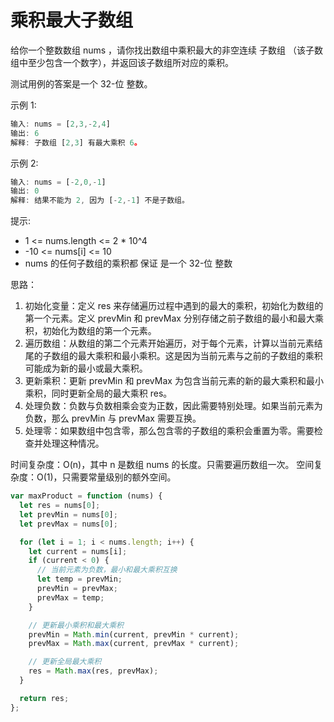 # 乘积最大子数组

给你一个整数数组 nums ，请你找出数组中乘积最大的非空连续
子数组
（该子数组中至少包含一个数字），并返回该子数组所对应的乘积。

测试用例的答案是一个 32-位 整数。

示例 1:

```javascript
输入: nums = [2,3,-2,4]
输出: 6
解释: 子数组 [2,3] 有最大乘积 6。
```

示例 2:

```javascript
输入: nums = [-2,0,-1]
输出: 0
解释: 结果不能为 2, 因为 [-2,-1] 不是子数组。
```

提示:

- 1 <= nums.length <= 2 \* 10^4
- -10 <= nums[i] <= 10
- nums 的任何子数组的乘积都 保证 是一个 32-位 整数

思路：

1. 初始化变量：定义 res 来存储遍历过程中遇到的最大的乘积，初始化为数组的第一个元素。定义 prevMin 和 prevMax 分别存储之前子数组的最小和最大乘积，初始化为数组的第一个元素。
2. 遍历数组：从数组的第二个元素开始遍历，对于每个元素，计算以当前元素结尾的子数组的最大乘积和最小乘积。这是因为当前元素与之前的子数组的乘积可能成为新的最小或最大乘积。
3. 更新乘积：更新 prevMin 和 prevMax 为包含当前元素的新的最大乘积和最小乘积，同时更新全局的最大乘积 res。
4. 处理负数：负数与负数相乘会变为正数，因此需要特别处理。如果当前元素为负数，那么 prevMin 与 prevMax 需要互换。
5. 处理零：如果数组中包含零，那么包含零的子数组的乘积会重置为零。需要检查并处理这种情况。

时间复杂度：O(n)，其中 n 是数组 nums 的长度。只需要遍历数组一次。
空间复杂度：O(1)，只需要常量级别的额外空间。

```javascript
var maxProduct = function (nums) {
  let res = nums[0];
  let prevMin = nums[0];
  let prevMax = nums[0];

  for (let i = 1; i < nums.length; i++) {
    let current = nums[i];
    if (current < 0) {
      // 当前元素为负数，最小和最大乘积互换
      let temp = prevMin;
      prevMin = prevMax;
      prevMax = temp;
    }

    // 更新最小乘积和最大乘积
    prevMin = Math.min(current, prevMin * current);
    prevMax = Math.max(current, prevMax * current);

    // 更新全局最大乘积
    res = Math.max(res, prevMax);
  }

  return res;
};
```

